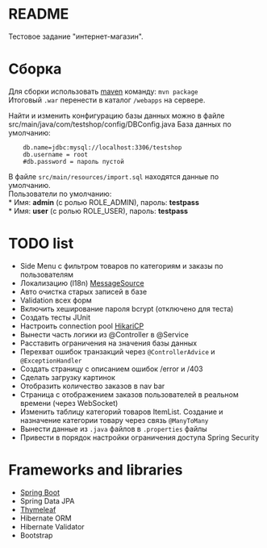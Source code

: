 # README

Тестовое задание "интернет-магазин".

# Сборка

Для сборки использовать [maven](https://maven.apache.org/) команду: ```mvn package```  
Итоговый ```.war``` перенести в каталог ```/webapps``` на сервере.

Найти и изменить конфигурацию базы данных можно в файле src/main/java/com/testshop/config/DBConfig.java
База данных по умолчанию:  
```properties
	db.name=jdbc:mysql://localhost:3306/testshop
	db.username = root
	#db.password = пароль пустой
```

В файле ```src/main/resources/import.sql``` находятся данные по умолчанию.  
Пользователи по умолчанию:  
	* Имя: **admin** (с ролью ROLE_ADMIN), пароль: **testpass**  
	* Имя: **user** (с ролью ROLE_USER), пароль: **testpass**
	
# TODO list

* Side Menu с фильтром товаров по категориям и заказы по пользователям
* Локализацию (l18n) [MessageSource](http://docs.spring.io/spring/docs/current/javadoc-api/org/springframework/context/MessageSource.html)
* Авто очистка старых записей в базе
* Validation всех форм
* Включить хеширование пароля bcrypt (отключено для теста)
* Создать тесты JUnit
* Настроить connection pool [HikariCP](https://brettwooldridge.github.io/HikariCP/)
* Вынести часть логики из @Controller в @Service
* Расставить ограничения на значения базы данных
* Перехват ошибок транзакций через ```@ControllerAdvice``` и ```@ExceptionHandler```
* Создать страницу с описанием ошибок /error и /403
* Сделать загрузку картинок
* Отобразить количество заказов в nav bar
* Страница с отображением заказов пользователей в реальном времени (через WebSocket)
* Изменить таблицу категорий товаров ItemList. Создание и назначение категории товару через связь ```@ManyToMany```
* Вынести данные из ```.java``` файлов в ```.properties``` файлы
* Привести в порядок настройки ограничения доступа Spring Security

# Frameworks and libraries

* [Spring Boot](http://projects.spring.io/spring-boot/)
* Spring Data JPA
* [Thymeleaf](www.thymeleaf.org)
* Hibernate ORM
* Hibernate Validator
* Bootstrap
